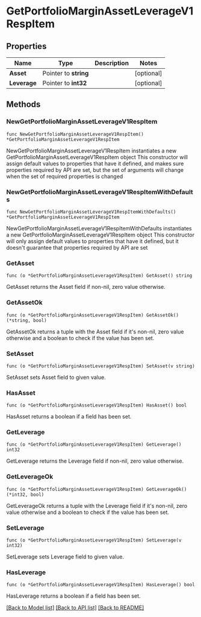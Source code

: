# GetPortfolioMarginAssetLeverageV1RespItem

## Properties

Name | Type | Description | Notes
------------ | ------------- | ------------- | -------------
**Asset** | Pointer to **string** |  | [optional] 
**Leverage** | Pointer to **int32** |  | [optional] 

## Methods

### NewGetPortfolioMarginAssetLeverageV1RespItem

`func NewGetPortfolioMarginAssetLeverageV1RespItem() *GetPortfolioMarginAssetLeverageV1RespItem`

NewGetPortfolioMarginAssetLeverageV1RespItem instantiates a new GetPortfolioMarginAssetLeverageV1RespItem object
This constructor will assign default values to properties that have it defined,
and makes sure properties required by API are set, but the set of arguments
will change when the set of required properties is changed

### NewGetPortfolioMarginAssetLeverageV1RespItemWithDefaults

`func NewGetPortfolioMarginAssetLeverageV1RespItemWithDefaults() *GetPortfolioMarginAssetLeverageV1RespItem`

NewGetPortfolioMarginAssetLeverageV1RespItemWithDefaults instantiates a new GetPortfolioMarginAssetLeverageV1RespItem object
This constructor will only assign default values to properties that have it defined,
but it doesn't guarantee that properties required by API are set

### GetAsset

`func (o *GetPortfolioMarginAssetLeverageV1RespItem) GetAsset() string`

GetAsset returns the Asset field if non-nil, zero value otherwise.

### GetAssetOk

`func (o *GetPortfolioMarginAssetLeverageV1RespItem) GetAssetOk() (*string, bool)`

GetAssetOk returns a tuple with the Asset field if it's non-nil, zero value otherwise
and a boolean to check if the value has been set.

### SetAsset

`func (o *GetPortfolioMarginAssetLeverageV1RespItem) SetAsset(v string)`

SetAsset sets Asset field to given value.

### HasAsset

`func (o *GetPortfolioMarginAssetLeverageV1RespItem) HasAsset() bool`

HasAsset returns a boolean if a field has been set.

### GetLeverage

`func (o *GetPortfolioMarginAssetLeverageV1RespItem) GetLeverage() int32`

GetLeverage returns the Leverage field if non-nil, zero value otherwise.

### GetLeverageOk

`func (o *GetPortfolioMarginAssetLeverageV1RespItem) GetLeverageOk() (*int32, bool)`

GetLeverageOk returns a tuple with the Leverage field if it's non-nil, zero value otherwise
and a boolean to check if the value has been set.

### SetLeverage

`func (o *GetPortfolioMarginAssetLeverageV1RespItem) SetLeverage(v int32)`

SetLeverage sets Leverage field to given value.

### HasLeverage

`func (o *GetPortfolioMarginAssetLeverageV1RespItem) HasLeverage() bool`

HasLeverage returns a boolean if a field has been set.


[[Back to Model list]](../README.md#documentation-for-models) [[Back to API list]](../README.md#documentation-for-api-endpoints) [[Back to README]](../README.md)


